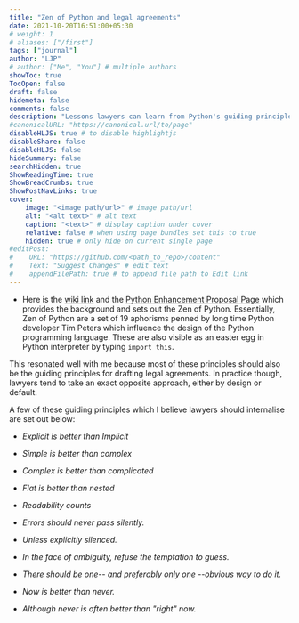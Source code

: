 ```yaml
---
title: "Zen of Python and legal agreements"
date: 2021-10-20T16:51:00+05:30
# weight: 1
# aliases: ["/first"]
tags: ["journal"]
author: "LJP"
# author: ["Me", "You"] # multiple authors
showToc: true
TocOpen: false
draft: false
hidemeta: false
comments: false
description: "Lessons lawyers can learn from Python's guiding principles"
#canonicalURL: "https://canonical.url/to/page"
disableHLJS: true # to disable highlightjs
disableShare: false
disableHLJS: false
hideSummary: false
searchHidden: true
ShowReadingTime: true
ShowBreadCrumbs: true
ShowPostNavLinks: true
cover:
    image: "<image path/url>" # image path/url
    alt: "<alt text>" # alt text
    caption: "<text>" # display caption under cover
    relative: false # when using page bundles set this to true
    hidden: true # only hide on current single page
#editPost:
#    URL: "https://github.com/<path_to_repo>/content"
#    Text: "Suggest Changes" # edit text
#    appendFilePath: true # to append file path to Edit link
---
```

* Here is the [wiki link](https://en.wikipedia.org/wiki/Zen_of_Python) and the [Python Enhancement Proposal Page](https://www.python.org/dev/peps/pep-0020/) which provides the background and sets out the Zen of Python. Essentially, Zen of Python are a set of 19 aphorisms penned by long time Python developer Tim Peters which influence the design of the Python programming language. These are also visible as an easter egg in Python interpreter by typing `import this`. 

This resonated well with me because most of these principles should also be the guiding principles for drafting legal agreements. In practice though, lawyers tend to take an exact opposite approach, either by design or default. 

A few of these guiding principles which I believe lawyers should internalise are set out below:

- *Explicit is better than Implicit*

- *Simple is better than complex*
- *Complex is better than complicated*

- *Flat is better than nested*

- *Readability counts*

- *Errors should never pass silently.*
- *Unless explicitly silenced.*

- *In the face of ambiguity, refuse the temptation to guess.*

- *There should be one-- and preferably only one --obvious way to do it.*

- *Now is better than never.*
- *Although never is often better than "right" now.*





